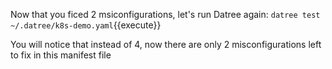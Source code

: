 
Now that you ficed 2 msiconfigurations, let's run Datree again:
`datree test ~/.datree/k8s-demo.yaml`{{execute}}

You will notice that instead of 4, now there are only 2 misconfigurations left to fix in this manifest file
